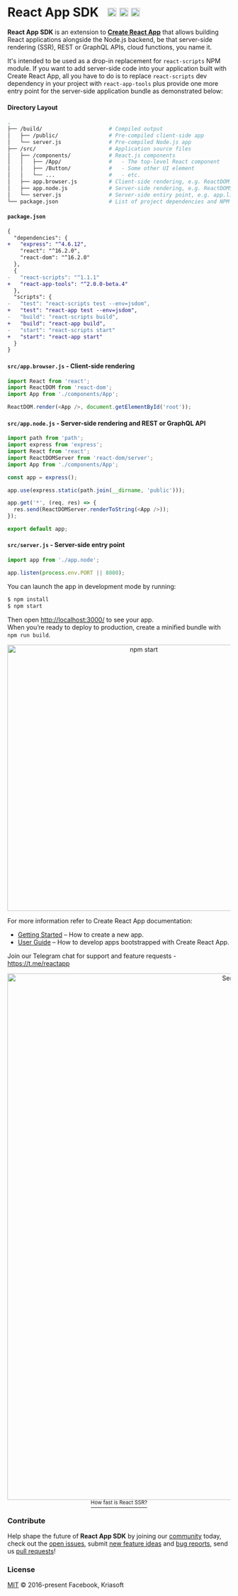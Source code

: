 # React App SDK &nbsp; <a href="https://github.com/kriasoft/react-app/stargazers"><img src="https://img.shields.io/github/stars/kriasoft/react-app.svg?style=social&label=Star&maxAge=3600" height="20"></a> <a href="https://twitter.com/ReactSDK"><img src="https://img.shields.io/twitter/follow/ReactSDK.svg?style=social&label=Follow&maxAge=3600" height="20"></a> <a href="https://t.me/reactapp"><img src="https://img.shields.io/badge/chat-Telegram-green.svg?style=social&maxAge=3600" height="20"></a>

**React App SDK** is an extension to **[Create React App](https://github.com/facebook/create-react-app)**
that allows building React applications alongside the Node.js backend, be that server-side rendering
(SSR), REST or GraphQL APIs, cloud functions, you name it.

It's intended to be used as a drop-in replacement for `react-scripts` NPM module. If you want to
add server-side code into your application built with Create React App, all you have to do is to
replace `react-scripts` dev dependency in your project with `react-app-tools` plus provide one more
entry point for the server-side application bundle as demonstrated below:

#### Directory Layout

```bash
.
├── /build/                     # Compiled output
│   ├── /public/                # Pre-compiled client-side app
│   └── server.js               # Pre-compiled Node.js app
├── /src/                       # Application source files
│   ├── /components/            # React.js components
│   │   ├── /App/               #   - The top-level React component
│   │   ├── /Button/            #   - Some other UI element
│   │   └── ...                 #   - etc.
│   ├── app.browser.js          # Client-side rendering, e.g. ReactDOM.render(<App />, container)
│   ├── app.node.js             # Server-side rendering, e.g. ReactDOMServer.renderToString(<App />)
│   └── server.js               # Server-side entiry point, e.g. app.listen(process.env.PORT)
└── package.json                # List of project dependencies and NPM scripts
```

#### `package.json`

```diff
{
  "dependencies": {
+   "express": "^4.6.12",
    "react": "^16.2.0",
    "react-dom": "^16.2.0"
  },
  {
-   "react-scripts": "^1.1.1"
+   "react-app-tools": "^2.0.0-beta.4"
  },
  "scripts": {
-   "test": "react-scripts test --env=jsdom",
+   "test": "react-app test --env=jsdom",
-   "build": "react-scripts build",
+   "build": "react-app build",
-   "start": "react-scripts start"
+   "start": "react-app start"
  }
}
```

#### `src/app.browser.js` - Client-side rendering

```js
import React from 'react';
import ReactDOM from 'react-dom';
import App from './components/App';

ReactDOM.render(<App />, document.getElementById('root'));
```

#### `src/app.node.js` - Server-side rendering and REST or GraphQL API

```js
import path from 'path';
import express from 'express';
import React from 'react';
import ReactDOMServer from 'react-dom/server';
import App from './components/App';

const app = express();

app.use(express.static(path.join(__dirname, 'public')));

app.get('*', (req, res) => {
  res.send(ReactDOMServer.renderToString(<App />));
});

export default app;
```

#### `src/server.js` - Server-side entry point

```js
import app from './app.node';

app.listen(process.env.PORT || 8080);
```

You can launch the app in development mode by running:

```sh
$ npm install
$ npm start
```

Then open [http://localhost:3000/](http://localhost:3000/) to see your app.<br>
When you’re ready to deploy to production, create a minified bundle with `npm run build`.

<p align="center"><img src='https://camo.githubusercontent.com/506a5a0a33aebed2bf0d24d3999af7f582b31808/687474703a2f2f692e696d6775722e636f6d2f616d794e66434e2e706e67' width='600' alt='npm start'></p>

For more information refer to Create React App documentation:

* [Getting Started](https://github.com/facebookincubator/create-react-app#getting-started) – How to create a new app.
* [User Guide](https://github.com/facebookincubator/create-react-app/blob/master/packages/react-scripts/template/README.md) – How to develop apps bootstrapped with Create React App.

Join our Telegram chat for support and feature requests - https://t.me/reactapp

<p align="center"><a href="https://www.youtube.com/watch?v=GH3kJwQ7mxM"><img src="http://img.youtube.com/vi/GH3kJwQ7mxM/maxresdefault.jpg" width="1187" alt="Server-side rendering with React.js" /><br /><sup>How fast is React SSR?</sup></a></p>

### Contribute

Help shape the future of **React App SDK** by joining our [community](https://t.me/reactapp)
today, check out the [open issues](https://github.com/kriasoft/react-app/issues), submit [new
feature ideas](https://github.com/kriasoft/react-app/issues/new?labels=enhancement) and [bug
reports](https://github.com/kriasoft/react-app/issues/new?labels=bug), send us [pull
requests](CONTRIBUTING.md#submitting-a-pull-request)!

### License

[MIT](https://github.com/kriasoft/react-app/blob/master/LICENSE.txt) © 2016-present Facebook, Kriasoft
